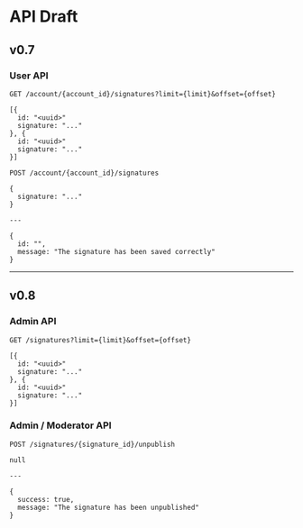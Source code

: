 # API Draft


## v0.7

### User API

```
GET /account/{account_id}/signatures?limit={limit}&offset={offset}

[{
  id: "<uuid>"
  signature: "..."
}, {
  id: "<uuid>"
  signature: "..."
}]
```


```
POST /account/{account_id}/signatures

{
  signature: "..."
}

---

{
  id: "",
  message: "The signature has been saved correctly"
}
```


---

## v0.8

### Admin API


```
GET /signatures?limit={limit}&offset={offset}

[{
  id: "<uuid>"
  signature: "..."
}, {
  id: "<uuid>"
  signature: "..."
}]
```


### Admin / Moderator API


```
POST /signatures/{signature_id}/unpublish

null

---

{
  success: true,
  message: "The signature has been unpublished"
}
```

